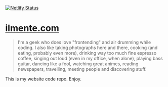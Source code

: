 [![Netlify Status](https://api.netlify.com/api/v1/badges/e8efb34e-28f0-434a-a7ad-2c3beb3b9b45/deploy-status)](https://app.netlify.com/sites/ilmente/deploys)

# [ilmente.com](https://ilmente.com)

> I'm a geek who does love "frontending" and air drumming while coding. I also like taking photographs here and there, cooking (and eating, probably even more), drinking way too much fine espresso coffee, singing out loud (even in my office, when alone), playing bass guitar, dancing like a fool, watching great animes, reading newspapers, travelling, meeting people and discovering stuff.

This is my website code repo. Enjoy.
